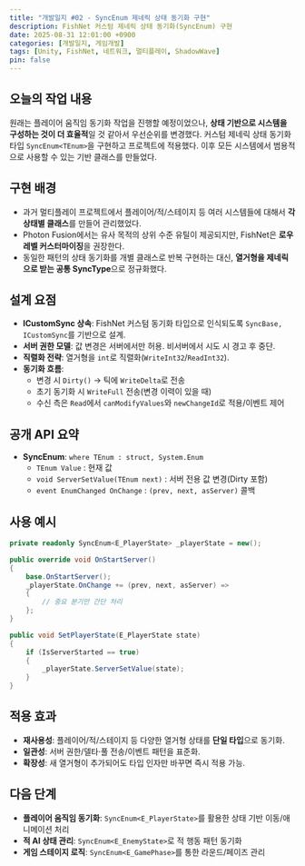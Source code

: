 ```yaml
---
title: "개발일지 #02 - SyncEnum 제네릭 상태 동기화 구현"
description: FishNet 커스텀 제네릭 상태 동기화(SyncEnum) 구현
date: 2025-08-31 12:01:00 +0900
categories: [개발일지, 게임개발]
tags: [Unity, FishNet, 네트워크, 멀티플레이, ShadowWave]
pin: false
---
```


## 오늘의 작업 내용

원래는 플레이어 움직임 동기화 작업을 진행할 예정이었으나, **상태 기반으로 시스템을 구성하는 것이 더 효율적**일 것 같아서 우선순위를 변경했다.
커스텀 제네릭 상태 동기화 타입 `SyncEnum<TEnum>`을 구현하고 프로젝트에 적용했다. 이후 모든 시스템에서 범용적으로 사용할 수 있는 기반 클래스를 만들었다.

## 구현 배경

- 과거 멀티플레이 프로젝트에서 플레이어/적/스테이지 등 여러 시스템들에 대해서 **각 상태별 클래스**를 만들어 관리했었다.
- Photon Fusion에서는 유사 목적의 상위 수준 유틸이 제공되지만, FishNet은 **로우 레벨 커스터마이징**을 권장한다.
- 동일한 패턴의 상태 동기화를 개별 클래스로 반복 구현하는 대신, **열거형을 제네릭으로 받는 공통 SyncType**으로 정규화했다.

## 설계 요점

- **ICustomSync 상속**: FishNet 커스텀 동기화 타입으로 인식되도록 `SyncBase, ICustomSync`를 기반으로 설계.
- **서버 권한 모델**: 값 변경은 서버에서만 허용. 비서버에서 시도 시 경고 후 중단.
- **직렬화 전략**: 열거형을 `int`로 직렬화(`WriteInt32`/`ReadInt32`).
- **동기화 흐름**:
  - 변경 시 `Dirty()` -> 틱에 `WriteDelta`로 전송
  - 초기 동기화 시 `WriteFull` 전송(변경 이력이 있을 때)
  - 수신 측은 `Read`에서 `canModifyValues`와 `newChangeId`로 적용/이벤트 제어

## 공개 API 요약

- **SyncEnum<TEnum>**: `where TEnum : struct, System.Enum`
  - `TEnum Value` : 현재 값
  - `void ServerSetValue(TEnum next)` : 서버 전용 값 변경(Dirty 포함)
  - `event EnumChanged OnChange` : `(prev, next, asServer)` 콜백

## 사용 예시

```csharp
private readonly SyncEnum<E_PlayerState> _playerState = new();

public override void OnStartServer()
{
    base.OnStartServer();
    _playerState.OnChange += (prev, next, asServer) =>
    {
        // 중요 분기만 간단 처리
    };
}

public void SetPlayerState(E_PlayerState state)
{
    if (IsServerStarted == true)
    {
        _playerState.ServerSetValue(state);
    }
}
```

## 적용 효과

- **재사용성**: 플레이어/적/스테이지 등 다양한 열거형 상태를 **단일 타입**으로 동기화.
- **일관성**: 서버 권한/델타·풀 전송/이벤트 패턴을 표준화.
- **확장성**: 새 열거형이 추가되어도 타입 인자만 바꾸면 즉시 적용 가능.

## 다음 단계

- **플레이어 움직임 동기화**: `SyncEnum<E_PlayerState>`를 활용한 상태 기반 이동/애니메이션 처리
- **적 AI 상태 관리**: `SyncEnum<E_EnemyState>`로 적 행동 패턴 동기화
- **게임 스테이지 로직**: `SyncEnum<E_GamePhase>`를 통한 라운드/페이즈 관리


